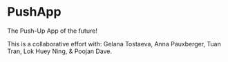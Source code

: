 # PushApp
The Push-Up App of the future!

This is a collaborative effort with: Gelana Tostaeva, Anna Pauxberger, Tuan Tran, Lok Huey Ning, & Poojan Dave.
